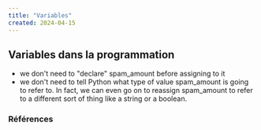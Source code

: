 ```yaml
---
title: "Variables"
created: 2024-04-15
---
```


## Variables dans la programmation

- we don't need to "declare" spam_amount before assigning to it
- we don't need to tell Python what type of value spam_amount is going to refer
  to. In fact, we can even go on to reassign spam_amount to refer to a different
  sort of thing like a string or a boolean.

### Références
